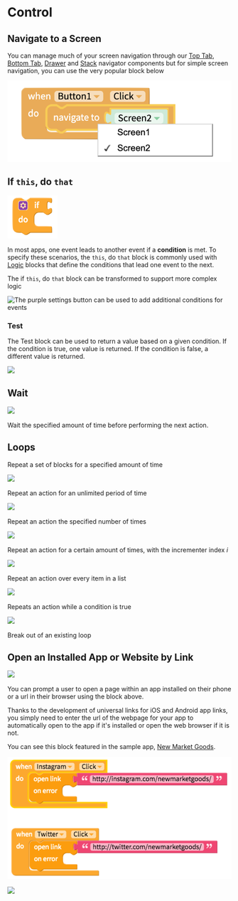 # Control

## Navigate to a Screen

You can manage much of your screen navigation through our [Top Tab](top-tab-navigator.md), [Bottom Tab](bottom-tab-navigator.md), [Drawer](drawer-navigator.md) and [Stack](broken-reference) navigator components but for simple screen navigation, you can use the very popular block below

![](.gitbook/assets/screen-shot-2021-04-26-at-8.04.10-am.png)

## If `this`, do `that`

![Simple if this, do that block](<.gitbook/assets/Screen Shot 2018-05-22 at 6.47.02 AM (1).png>)

In most apps, one event leads to another event if a **condition** is met. To specify these scenarios, the `this`, do `that` block is commonly used with [Logic](logic.md) blocks that define the conditions that lead one event to the next.

The if `this`, do `that` block can be transformed to support more complex logic

![The purple settings button can be used to add additional conditions for events](.gitbook/assets/docs-1.png)

### Test

The Test block can be used to return a value based on a given condition. If the condition is true, one value is returned. If the condition is false, a different value is returned.

![](.gitbook/assets/screen-shot-2021-04-08-at-3.36.51-pm.png)

## Wait

![](.gitbook/assets/screen-shot-2021-04-08-at-2.27.44-pm.png)

Wait the specified amount of time before performing the next action.

## Loops

Repeat a set of blocks for a specified amount of time

![](.gitbook/assets/screen-shot-2021-04-08-at-3.31.44-pm.png)

Repeat an action for an unlimited period of time

![](.gitbook/assets/blocks-control-fig-1.png)

Repeat an action the specified number of times

![](.gitbook/assets/blocks-control-fig-3.png)

Repeat an action for a certain amount of times, with the incrementer index _i_

![](.gitbook/assets/screen-shot-2021-04-08-at-3.33.51-pm.png)

Repeat an action over every item in a list

![](.gitbook/assets/screen-shot-2021-04-08-at-3.35.12-pm.png)

Repeats an action while a condition is true

![](.gitbook/assets/blocks-control-fig-5.png)

Break out of an existing loop

## Open an Installed App or Website by Link

![](.gitbook/assets/blocks-control-fig-6.png)

You can prompt a user to open a page within an app installed on their phone or a url in their browser using the block above.

Thanks to the development of universal links for iOS and Android app links, you simply need to enter the url of the webpage for your app to automatically open to the app if it's installed or open the web browser if it is not.

You can see this block featured in the sample app, [New Market Goods](control.md).

![](.gitbook/assets/screen-shot-2018-08-23-at-5.03.34-pm.png)



![](.gitbook/assets/blocks-control-fig-5.png)
